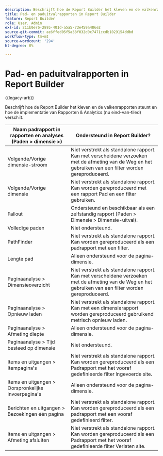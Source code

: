 ```yaml
---
description: Beschrijft hoe de Report Builder het kleven en de valkenrapporten steunt en hoe de implementatie van Rapporten & Analytics verschilt.
title: Pad- en paduitvalrapporten in Report Builder
feature: Report Builder
role: User, Admin
exl-id: 211b0e76-2895-401d-a5a5-73e459a486e2
source-git-commit: ae6ffed05f5a33f032d0c7471ccdb1029154ddbd
workflow-type: tm+mt
source-wordcount: '294'
ht-degree: 0%

---
```


# Pad- en paduitvalrapporten in Report Builder

{{legacy-arb}}

Beschrijft hoe de Report Builder het kleven en de valkenrapporten steunt en hoe de implementatie van Rapporten &amp; Analytics (nu eind-van-tiled) verschilt.

| Naam padrapport in rapporten en analyses (Paden > dimensie >) | Ondersteund in Report Builder? |
|--- |--- |
| Volgende/Vorige dimensie-stroom | Niet verstrekt als standalone rapport. Kan met verscheidene verzoeken met de afmeting van de Weg en het gebruiken van een filter worden gereproduceerd. |
| Volgende/Vorige dimensie | Niet verstrekt als standalone rapport. Kan worden gereproduceerd met een rapport Pad en een filter gebruiken. |
| Fallout | Ondersteund en beschikbaar als een zelfstandig rapport (Paden > Dimensie > Dimensie-uitval). |
| Volledige paden | Niet ondersteund. |
| PathFinder | Niet verstrekt als standalone rapport. Kan worden gereproduceerd als een padrapport met een filter. |
| Lengte pad | Alleen ondersteund voor de pagina-dimensie. |
| Paginaanalyse > Dimensieoverzicht | Niet verstrekt als standalone rapport. Kan met verscheidene verzoeken met de afmeting van de Weg en het gebruiken van een filter worden gereproduceerd. |
| Paginaanalyse > Opnieuw laden | Niet verstrekt als standalone rapport. Kan met een dimensierapport worden gereproduceerd gebruikend metrisch opnieuw laden. |
| Paginaanalyse > Afmeting diepte | Alleen ondersteund voor de pagina-dimensie. |
| Paginaanalyse > Tijd besteed op dimensie | Niet ondersteund. |
| Items en uitgangen > Itempagina&#39;s | Niet verstrekt als standalone rapport. Kan worden gereproduceerd als een Padrapport met het vooraf gedefinieerde filter Ingevoerde site. |
| Items en uitgangen > Oorspronkelijke invoerpagina&#39;s | Alleen ondersteund voor de pagina-dimensie. |
| Berichten en uitgangen > Bezoekingen één pagina | Niet verstrekt als standalone rapport. Kan worden gereproduceerd als een padrapport met een vooraf gedefinieerd filter. |
| Items en uitgangen > Afmeting afsluiten | Niet verstrekt als standalone rapport. Kan worden gereproduceerd als een Padrapport met het vooraf gedefinieerde filter Verlaten site. |
